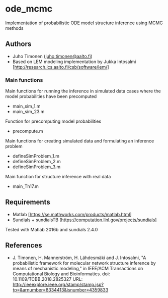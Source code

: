 # ode_mcmc

Implementation of probabilistic ODE model structure inference using MCMC methods

## Authors

* Juho Timonen (juho.timonen@aalto.fi)
* Based on LEM modeling implementation by Jukka Intosalmi [http://research.ics.aalto.fi/csb/software/lem/]

### Main functions

Main functions for running the inference in simulated data cases where the model probabilities have been precomputed
* main_sim_1.m
* main_sim_23.m

Function for precomputing model probabilities
* precompute.m

Main functions for creating simulated data and formulating an inference problem
* defineSimProblem_1.m
* defineSimProblem_2.m
* defineSimProblem_3.m

Main function for structure inference with real data
* main_Th17.m

## Requirements

* Matlab [https://se.mathworks.com/products/matlab.html]
* Sundials + sundialsTB [https://computation.llnl.gov/projects/sundials]

Tested with Matlab 2016b and sundials 2.4.0 

## References

* J. Timonen, H. Mannerström, H. Lähdesmäki and J. Intosalmi, "A probabilistic framework for molecular network structure inference by means of mechanistic modeling," in IEEE/ACM Transactions on Computational Biology and Bioinformatics.
doi: 10.1109/TCBB.2018.2825327
URL: http://ieeexplore.ieee.org/stamp/stamp.jsp?tp=&arnumber=8334413&isnumber=4359833
